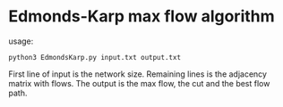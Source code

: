 # Edmonds-Karp max flow algorithm

usage:
```
python3 EdmondsKarp.py input.txt output.txt
```
First line of input is the network size. Remaining lines is the adjacency matrix with flows.
The output is the max flow, the cut and the best flow path.
